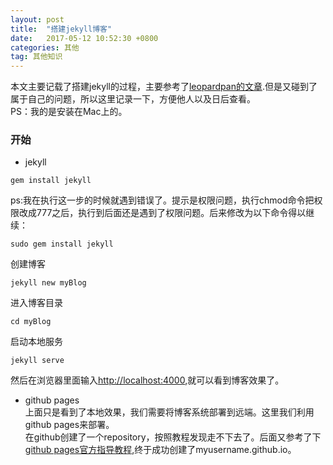 ```yaml
---
layout: post
title:  "搭建jekyll博客"
date:   2017-05-12 10:52:30 +0800
categories: 其他
tag: 其他知识
---
```


本文主要记载了搭建jekyll的过程，主要参考了[leopardpan的文章](baixin.io/2016/10/jekyll_tutorials1/).但是又碰到了属于自己的问题，所以这里记录一下，方便他人以及日后查看。\
PS：我的是安装在Mac上的。

### 开始
- jekyll
```
gem install jekyll 
```
ps:我在执行这一步的时候就遇到错误了。提示是权限问题，执行chmod命令把权限改成777之后，执行到后面还是遇到了权限问题。后来修改为以下命令得以继续：
```
sudo gem install jekyll
```
创建博客
```
jekyll new myBlog
```
进入博客目录 
```
cd myBlog
```
启动本地服务
```
jekyll serve
```
然后在浏览器里面输入[http://localhost:4000](http://localhost:4000),就可以看到博客效果了。

- github pages\
上面只是看到了本地效果，我们需要将博客系统部署到远端。这里我们利用github pages来部署。\
在github创建了一个repository，按照教程发现走不下去了。后面又参考了下[github pages官方指导教程](https://pages.github.com/),终于成功创建了myusername.github.io。
